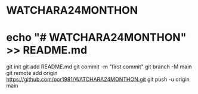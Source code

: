 # WATCHARA24MONTHON
# echo "# WATCHARA24MONTHON" >> README.md 
git init 
git add README.md 
git commit -m "first commit" 
git branch -M main 
git remote add origin https://github.com/por1981/WATCHARA24MONTHON.git
 git push -u origin main
